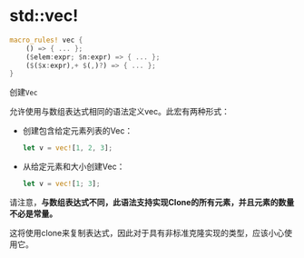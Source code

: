 # std::vec!

```rust
macro_rules! vec {
    () => { ... };
    ($elem:expr; $n:expr) => { ... };
    ($($x:expr),+ $(,)?) => { ... };
}
```

创建`Vec` 

允许使用与数组表达式相同的语法定义vec。此宏有两种形式：

- 创建包含给定元素列表的Vec：

  ```rust
  let v = vec![1, 2, 3];
  ```

- 从给定元素和大小创建Vec：

  ```rust
  let v = vec![1; 3];
  ```

请注意，**与数组表达式不同，此语法支持实现Clone的所有元素，并且元素的数量不必是常量。**

这将使用clone来复制表达式，因此对于具有非标准克隆实现的类型，应该小心使用它。



